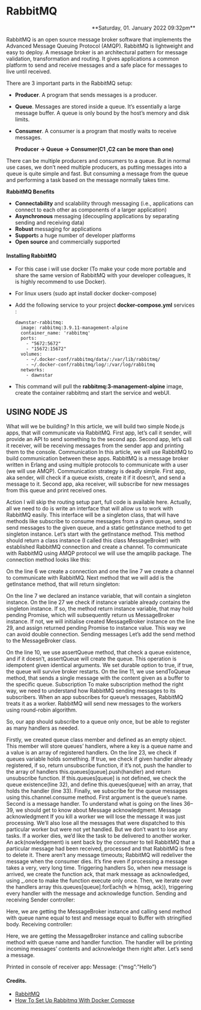 # **RabbitMQ**

<p style="text-align: right"> **Saturday, 01. January 2022 09:32pm** </p>

RabbitMQ is an open source message broker software that implements the Advanced Message Queuing Protocol (AMQP). RabbitMQ is lightweight and easy to deploy. A message broker is an architectural pattern for message validation, transformation and routing. It gives applications a common platform to send and receive messages and a safe place for messages to live until received. 

There are 3 important parts in the RabbitMQ setup:

- **Producer**. A program that sends messages is a producer. 
- **Queue**. Messages are stored inside a queue. It’s essentially a large message buffer. A queue is only bound by the host’s memory and disk limits.
- **Consumer**. A consumer is a program that mostly waits to receive messages.

    **Producer -> Queue -> Consumer(C1 ,C2 can be more than one)**
        
There can be multiple producers and consumers to a queue. But in normal use cases, we don’t need multiple producers, as putting messages into a queue is quite simple and fast. But consuming a message from the queue and performing a task based on the message normally takes time.

 **RabbitMQ Benefits**

- **Connectability** and scalability through messaging (i.e., applications can connect to each other as components of a larger application)
- **Asynchronous** messaging (decoupling applications by separating sending and receiving data)
- **Robust** messaging for applications
- **Support**s a huge number of developer platforms
- **Open source** and commercially supported

#### **Installing RabbitMQ**
* For this case i will use docker (To make your code more portable and share the same version of RabbitMQ with your developer colleagues, It is highly recommend to use Docker).
* For linux users (sudo apt install docker docker-compose)
* Add the following service to your project **docker-compose.yml** services :		
  ```
  dawnstar-rabbitmq:
    image: rabbitmq:3.9.11-management-alpine
    container_name: 'rabbitmq'
    ports:
      - "5672:5672"
      - "15672:15672"
    volumes:
      - ~/.docker-conf/rabbitmq/data/:/var/lib/rabbitmq/
      - ~/.docker-conf/rabbitmq/log/:/var/log/rabbitmq
    networks:
      - dawnstar
  ```

* This command will pull the **rabbitmq:3-management-alpine** image, create the container rabbitmq and start the service and webUI.
	
## USING NODE JS

What will we be building?
In this article, we will build two simple Node.js apps, that will communicate via RabbitMQ. First app, let’s call it sender, will provide an API to send something to the second app. Second app, let’s call it receiver, will be receiving messages from the sender app and printing them to the console.
Communication
In this article, we will use RabbitMQ to build communication between these apps. RabbitMQ is a message broker written in Erlang and using multiple protocols to communicate with a user (we will use AMQP).
Communication strategy is deadly simple. First app, aka sender, will check if a queue exists, create it if it doesn’t, and send a message to it. Second app, aka receiver, will subscribe for new messages from this queue and print received ones.

Action
I will skip the routing setup part, full code is available here. Actually, all we need to do is write an interface that will allow us to work with RabbitMQ easily. This interface will be a singleton class, that will have methods like subscribe to consume messages from a given queue, send to send messages to the given queue, and a static getInstance method to get singleton instance.
Let’s start with the getInstance method. This method should return a class instance (I called this class MessageBroker) with established RabbitMQ connection and create a channel. To communicate with RabbitMQ using AMQP protocol we will use the amqplib package. The connection method looks like this:

On the line 6 we create a connection and one the line 7 we create a channel to communicate with RabbitMQ.
Next method that we will add is the getInstance method, that will return singleton:

On the line 7 we declared an instance variable, that will contain a singleton instance. On the line 27 we check if instance variable already contains the singleton instance. If so, the method return instance variable, that may hold pending Promise, which will subsequently return us MessageBroker instance. If not, we will initialise created MessageBroker instance on the line 29, and assign returned pending Promise to instance value. This way we can avoid double connection.
Sending messages
Let’s add the send method to the MessageBroker class.

On the line 10, we use assertQueue method, that check a queue existence, and if it doesn’t, assertQueue will create the queue. This operation is idempotent given identical arguments. We set durable option to true, if true, the queue will survive broker restarts. On the line 11, we use sendToQueue method, that sends a single message with the content given as a buffer to the specific queue.
Subscription
To make subscription method the right way, we need to understand how RabbitMQ sending messages to its subscribers.
When an app subscribes for queue’s messages, RabbitMQ treats it as a worker. RabbitMQ will send new messages to the workers using round-robin algorithm.

So, our app should subscribe to a queue only once, but be able to register as many handlers as needed.

Firstly, we created queue class member and defined as an empty object. This member will store queues’ handlers, where a key is a queue name and a value is an array of registered handlers. On the line 23, we check if queues variable holds something. If true, we check if given handler already registered, if so, return unsubscribe function, if it’s not, push the handler to the array of handlers this.queues[queue].push(handler) and return unsubscribe function. If this.queues[queue] is not defined, we check the queue existence(line 32), and define this.queues[queue] with an array, that holds the handler (line 33).
Finally, we subscribe for the queue messages using this.channel.consume method. First argument is the queue’s name. Second is a message handler. To understand what is going on the lines 36–39, we should get to know about Message acknowledgment.
Message acknowledgment
If you kill a worker we will lose the message it was just processing. We’ll also lose all the messages that were dispatched to this particular worker but were not yet handled.
But we don’t want to lose any tasks. If a worker dies, we’d like the task to be delivered to another worker.
An ack(nowledgement) is sent back by the consumer to tell RabbitMQ that a particular message had been received, processed and that RabbitMQ is free to delete it.
There aren’t any message timeouts; RabbitMQ will redeliver the message when the consumer dies. It’s fine even if processing a message takes a very, very long time.
Triggering handlers
So, when new message is arrived, we create the function ack, that mark message as acknowledged, using _.once to make the function execute only once. Then, we iterate over the handlers array this.queues[queue].forEach(h => h(msg, ack)), triggering every handler with the message and acknowledge function.
Sending and receiving
Sender controller:

Here, we are getting the MessageBroker instance and calling send method with queue name equal to test and message equal to Buffer with stringified body.
Receiving controller:

Here, we are getting the MessageBroker instance and calling subscribe method with queue name and handler function. The handler will be printing incoming messages’ contents and acknowledge them right after.
Let’s send a message.

Printed in console of receiver app:
Message: {“msg”:”Hello”}



#### Credits.
- [RabbitMQ](https://www.rabbitmq.com/)
- [How To Set Up Rabbitmq With Docker Compose](https://x-team.com/blog/set-up-rabbitmq-with-docker-compose/) 